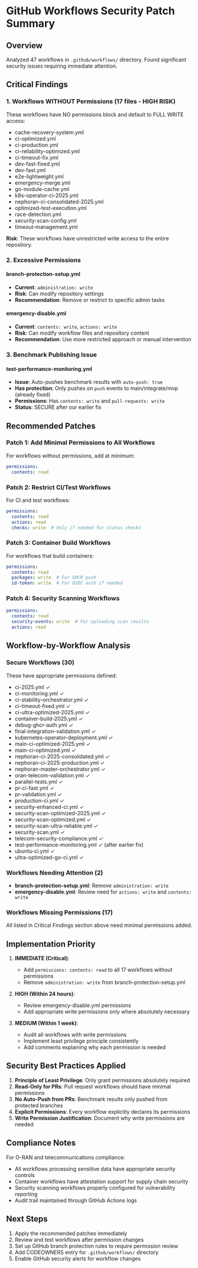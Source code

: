 # GitHub Workflows Security Patch Summary

## Overview
Analyzed 47 workflows in `.github/workflows/` directory. Found significant security issues requiring immediate attention.

## Critical Findings

### 1. Workflows WITHOUT Permissions (17 files - HIGH RISK)
These workflows have NO permissions block and default to FULL WRITE access:
- cache-recovery-system.yml
- ci-optimized.yml  
- ci-production.yml
- ci-reliability-optimized.yml
- ci-timeout-fix.yml
- dev-fast-fixed.yml
- dev-fast.yml
- e2e-lightweight.yml
- emergency-merge.yml
- go-module-cache.yml
- k8s-operator-ci-2025.yml
- nephoran-ci-consolidated-2025.yml
- optimized-test-execution.yml
- race-detection.yml
- security-scan-config.yml
- timeout-management.yml

**Risk**: These workflows have unrestricted write access to the entire repository.

### 2. Excessive Permissions

#### branch-protection-setup.yml
- **Current**: `administration: write`
- **Risk**: Can modify repository settings
- **Recommendation**: Remove or restrict to specific admin tasks

#### emergency-disable.yml  
- **Current**: `contents: write`, `actions: write`
- **Risk**: Can modify workflow files and repository content
- **Recommendation**: Use more restricted approach or manual intervention

### 3. Benchmark Publishing Issue

#### test-performance-monitoring.yml
- **Issue**: Auto-pushes benchmark results with `auto-push: true`
- **Has protection**: Only pushes on `push` events to main/integrate/mvp (already fixed)
- **Permissions**: Has `contents: write` and `pull-requests: write`
- **Status**: SECURE after our earlier fix

## Recommended Patches

### Patch 1: Add Minimal Permissions to All Workflows
For workflows without permissions, add at minimum:
```yaml
permissions:
  contents: read
```

### Patch 2: Restrict CI/Test Workflows
For CI and test workflows:
```yaml
permissions:
  contents: read
  actions: read
  checks: write  # Only if needed for status checks
```

### Patch 3: Container Build Workflows
For workflows that build containers:
```yaml
permissions:
  contents: read
  packages: write  # For GHCR push
  id-token: write  # For OIDC auth if needed
```

### Patch 4: Security Scanning Workflows
```yaml
permissions:
  contents: read
  security-events: write  # For uploading scan results
  actions: read
```

## Workflow-by-Workflow Analysis

### Secure Workflows (30)
These have appropriate permissions defined:
- ci-2025.yml ✓
- ci-monitoring.yml ✓  
- ci-stability-orchestrator.yml ✓
- ci-timeout-fixed.yml ✓
- ci-ultra-optimized-2025.yml ✓
- container-build-2025.yml ✓
- debug-ghcr-auth.yml ✓
- final-integration-validation.yml ✓
- kubernetes-operator-deployment.yml ✓
- main-ci-optimized-2025.yml ✓
- main-ci-optimized.yml ✓
- nephoran-ci-2025-consolidated.yml ✓
- nephoran-ci-2025-production.yml ✓
- nephoran-master-orchestrator.yml ✓
- oran-telecom-validation.yml ✓
- parallel-tests.yml ✓
- pr-ci-fast.yml ✓
- pr-validation.yml ✓
- production-ci.yml ✓
- security-enhanced-ci.yml ✓
- security-scan-optimized-2025.yml ✓
- security-scan-optimized.yml ✓
- security-scan-ultra-reliable.yml ✓
- security-scan.yml ✓
- telecom-security-compliance.yml ✓
- test-performance-monitoring.yml ✓ (after earlier fix)
- ubuntu-ci.yml ✓
- ultra-optimized-go-ci.yml ✓

### Workflows Needing Attention (2)
- **branch-protection-setup.yml**: Remove `administration: write`
- **emergency-disable.yml**: Review need for `actions: write` and `contents: write`

### Workflows Missing Permissions (17)
All listed in Critical Findings section above need minimal permissions added.

## Implementation Priority

1. **IMMEDIATE (Critical)**:
   - Add `permissions: contents: read` to all 17 workflows without permissions
   - Remove `administration: write` from branch-protection-setup.yml

2. **HIGH (Within 24 hours)**:
   - Review emergency-disable.yml permissions
   - Add appropriate write permissions only where absolutely necessary

3. **MEDIUM (Within 1 week)**:
   - Audit all workflows with write permissions
   - Implement least privilege principle consistently
   - Add comments explaining why each permission is needed

## Security Best Practices Applied

1. **Principle of Least Privilege**: Only grant permissions absolutely required
2. **Read-Only for PRs**: Pull request workflows should have minimal permissions
3. **No Auto-Push from PRs**: Benchmark results only pushed from protected branches
4. **Explicit Permissions**: Every workflow explicitly declares its permissions
5. **Write Permission Justification**: Document why write permissions are needed

## Compliance Notes

For O-RAN and telecommunications compliance:
- All workflows processing sensitive data have appropriate security controls
- Container workflows have attestation support for supply chain security
- Security scanning workflows properly configured for vulnerability reporting
- Audit trail maintained through GitHub Actions logs

## Next Steps

1. Apply the recommended patches immediately
2. Review and test workflows after permission changes
3. Set up GitHub branch protection rules to require permission review
4. Add CODEOWNERS entry for `.github/workflows/` directory
5. Enable GitHub security alerts for workflow changes
